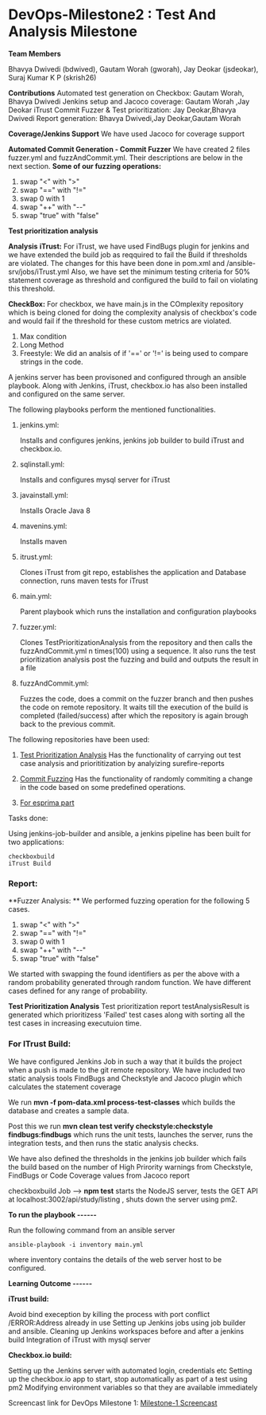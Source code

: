 # DevOps-Milestone2 : Test And Analysis Milestone


**Team Members**

Bhavya Dwivedi (bdwived), Gautam Worah (gworah), Jay Deokar (jsdeokar), Suraj Kumar K P (skrish26)

**Contributions**
Automated test generation on Checkbox: Gautam Worah, Bhavya Dwivedi
Jenkins setup and Jacoco coverage: Gautam Worah ,Jay Deokar
iTrust Commit Fuzzer & Test prioritization: Jay Deokar,Bhavya Dwivedi
Report generation: Bhavya Dwivedi,Jay Deokar,Gautam Worah

**Coverage/Jenkins Support**
We have used Jacoco for coverage support 

**Automated Commit Generation - Commit Fuzzer**
We have created 2 files fuzzer.yml and fuzzAndCommit.yml. Their descriptions are below in the next section. 
**Some of our fuzzing operations:**
1. swap "<" with ">"
2. swap "==" with "!=" 
3. swap 0 with 1 
4. swap "++" with "--" 
5. swap "true" with "false"

**Test prioritization analysis**


**Analysis**
**iTrust:**
For iTrust, we have used FindBugs plugin for jenkins and we have extended the build job as reqquired to fail the Build if thresholds are violated. The changes for this have been done in pom.xml and /ansible-srv/jobs/iTrust.yml
Also, we have set the minimum testing criteria for 50% statement coverage as threshold and configured the build to fail on violating this threshold.

**CheckBox:**
For checkbox, we have main.js in the COmplexity repository which is being cloned for doing the complexity analysis of checkbox's code and would fail if the threshold for these custom metrics are violated. 
1. Max condition
2. Long Method
3. Freestyle: We did an analsis of if '==' or '!=' is being used to compare strings in the code. 


A jenkins server has been provisoned and configured through an ansible playbook. Along with Jenkins, iTrust, checkbox.io has also been installed and configured on the same server.

The following playbooks perform the mentioned functionalities.

 1) jenkins.yml:
 
    Installs and configures jenkins, jenkins job builder to build iTrust and checkbox.io.
    
 2) sqlinstall.yml:
 
    Installs and configures mysql server for iTrust
    
 3) javainstall.yml:
 
    Installs Oracle Java 8
    
 4) mavenins.yml:
 
    Installs maven 
    
 5) itrust.yml:
 
    Clones iTrust from git repo, establishes the application and Database connection, runs maven tests for iTrust
    
 6) main.yml:
 
    Parent playbook which runs the installation and configuration playbooks
    
 7) fuzzer.yml:
 
    Clones TestPrioritizationAnalysis from the repository and then calls the fuzzAndCommit.yml n times(100) using a sequence. It also       runs the test prioritization analysis post the fuzzing and build and outputs the result in a file
    
 8) fuzzAndCommit.yml:
 
    Fuzzes the code, does a commit on the fuzzer branch and then pushes the code on remote repository. It waits till the execution of       the build is completed (failed/success) after which the repository is again brough back to the previous commit.
 
The following repositories have been used:

  1) [Test Prioritization Analysis](https://github.com/jaydeokar/TestPrioritizationAnalysis.git) 
     Has the functionality of carrying out test case analysis and priorititization by analyizing surefire-reports
  
  2) [Commit Fuzzing](https://github.com/gautamworah96/CommitFuzzing)
     Has the functionality of randomly commiting a change in the code based on some predefined operations.
  
  3) [For esprima part](https://github.com/JARVIS1093/complexity)
 
Tasks done:

Using jenkins-job-builder and ansible, a jenkins pipeline has been built for two applications:

    checkboxbuild
    iTrust Build 
    
### Report:
**Fuzzer Analysis: **
We performed fuzzing operation for the following 5 cases.

1. swap "<" with ">"
2. swap "==" with "!=" 
3. swap 0 with 1 
4. swap "++" with "--" 
5. swap "true" with "false"

We started with swapping the found identifiers as per the above with a random probability generated through random function. We have different cases defined for any range of probability. 

**Test Prioritization Analysis**
Test prioritization report testAnalysisResult is generated which prioritizess 'Failed' test cases along with sorting all the test cases in increasing executuion time.


### For ITrust Build:

We have configured Jenkins Job in such a way that it builds the project when a push is made to the git remote repository. We have included two static analysis tools FindBugs and Checkstyle and Jacoco plugin which calculates the statement coverage

We run **mvn -f pom-data.xml process-test-classes** which builds the database and creates a sample data.

Post this we run **mvn clean test verify checkstyle:checkstyle findbugs:findbugs** which runs the unit tests, launches the server, runs the integration tests, and then runs the static analysis checks.

We have also defined the thresholds in the jenkins job builder which fails the build based on the number of High Prirority warnings from Checkstyle, FindBugs or Code Coverage values from Jacoco report


                      
                      
checkboxbuild Job --> **npm test** starts the NodeJS server, tests the GET API at localhost:3002/api/study/listing , shuts down the server using pm2.                    

**To run the playbook ------**

Run the following command from an ansible server

```ansible-playbook -i inventory main.yml```

where inventory contains the details of the web server host to be configured.

**Learning Outcome ------**
    
**iTrust build:**

Avoid bind exeception by killing the process with port conflict /ERROR:Address already in use
Setting up Jenkins jobs using job builder and ansible.
Cleaning up Jenkins workspaces before and after a jenkins build
Integration of iTrust with mysql server

**Checkbox.io build:**

Setting up the Jenkins server with automated login, credentials etc
Setting up the checkbox.io app to start, stop automatically as part of a test using pm2
Modifying environment variables so that they are available immediately
    
 Screencast link for DevOps Milestone 1:
 [Milestone-1 Screencast](https://drive.google.com/file/d/1YAakDM-N1AfKEkKyH2UHsnNfi29OXASh/view?usp=sharing)
    
    
    
    
    
    
    
    


